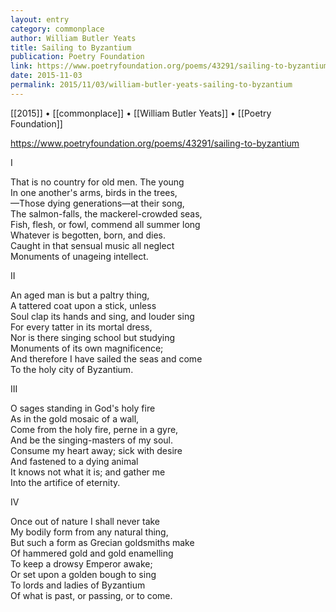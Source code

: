 ```yaml
---
layout: entry
category: commonplace
author: William Butler Yeats
title: Sailing to Byzantium
publication: Poetry Foundation
link: https://www.poetryfoundation.org/poems/43291/sailing-to-byzantium
date: 2015-11-03
permalink: 2015/11/03/william-butler-yeats-sailing-to-byzantium
---
```


[[2015]] • [[commonplace]] • [[William Butler Yeats]] • [[Poetry Foundation]]

https://www.poetryfoundation.org/poems/43291/sailing-to-byzantium

I 

That is no country for old men. The young 
<br>In one another's arms, birds in the trees, 
<br>—Those dying generations—at their song, 
<br>The salmon-falls, the mackerel-crowded seas, 
<br>Fish, flesh, or fowl, commend all summer long 
<br>Whatever is begotten, born, and dies. 
<br>Caught in that sensual music all neglect 
<br>Monuments of unageing intellect. 


II 

An aged man is but a paltry thing, 
<br>A tattered coat upon a stick, unless 
<br>Soul clap its hands and sing, and louder sing 
<br>For every tatter in its mortal dress, 
<br>Nor is there singing school but studying 
<br>Monuments of its own magnificence; 
<br>And therefore I have sailed the seas and come 
<br>To the holy city of Byzantium. 


III 

O sages standing in God's holy fire 
<br>As in the gold mosaic of a wall, 
<br>Come from the holy fire, perne in a gyre, 
<br>And be the singing-masters of my soul. 
<br>Consume my heart away; sick with desire 
<br>And fastened to a dying animal 
<br>It knows not what it is; and gather me 
<br>Into the artifice of eternity. 


IV 

Once out of nature I shall never take 
<br>My bodily form from any natural thing, 
<br>But such a form as Grecian goldsmiths make 
<br>Of hammered gold and gold enamelling 
<br>To keep a drowsy Emperor awake; 
<br>Or set upon a golden bough to sing 
<br>To lords and ladies of Byzantium 
<br>Of what is past, or passing, or to come.